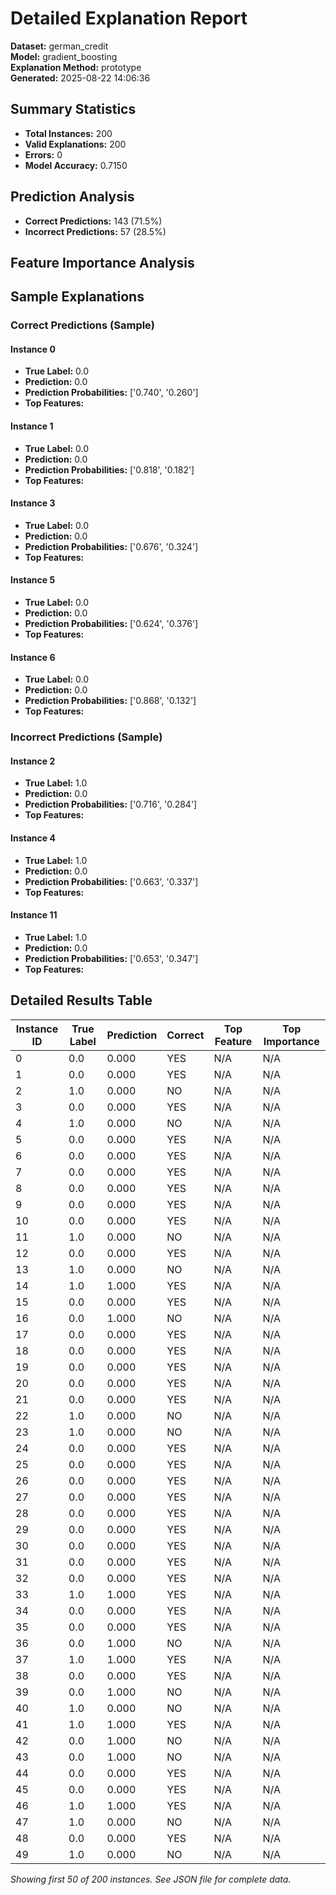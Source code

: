# Detailed Explanation Report

**Dataset:** german_credit  
**Model:** gradient_boosting  
**Explanation Method:** prototype  
**Generated:** 2025-08-22 14:06:36  

## Summary Statistics

- **Total Instances:** 200
- **Valid Explanations:** 200
- **Errors:** 0
- **Model Accuracy:** 0.7150

## Prediction Analysis

- **Correct Predictions:** 143 (71.5%)
- **Incorrect Predictions:** 57 (28.5%)

## Feature Importance Analysis

## Sample Explanations

### Correct Predictions (Sample)

#### Instance 0

- **True Label:** 0.0
- **Prediction:** 0.0
- **Prediction Probabilities:** ['0.740', '0.260']
- **Top Features:**

#### Instance 1

- **True Label:** 0.0
- **Prediction:** 0.0
- **Prediction Probabilities:** ['0.818', '0.182']
- **Top Features:**

#### Instance 3

- **True Label:** 0.0
- **Prediction:** 0.0
- **Prediction Probabilities:** ['0.676', '0.324']
- **Top Features:**

#### Instance 5

- **True Label:** 0.0
- **Prediction:** 0.0
- **Prediction Probabilities:** ['0.624', '0.376']
- **Top Features:**

#### Instance 6

- **True Label:** 0.0
- **Prediction:** 0.0
- **Prediction Probabilities:** ['0.868', '0.132']
- **Top Features:**

### Incorrect Predictions (Sample)

#### Instance 2

- **True Label:** 1.0
- **Prediction:** 0.0
- **Prediction Probabilities:** ['0.716', '0.284']
- **Top Features:**

#### Instance 4

- **True Label:** 1.0
- **Prediction:** 0.0
- **Prediction Probabilities:** ['0.663', '0.337']
- **Top Features:**

#### Instance 11

- **True Label:** 1.0
- **Prediction:** 0.0
- **Prediction Probabilities:** ['0.653', '0.347']
- **Top Features:**

## Detailed Results Table

| Instance ID | True Label | Prediction | Correct | Top Feature | Top Importance |
|-------------|------------|------------|---------|-------------|----------------|
| 0 | 0.0 | 0.000 | YES | N/A | N/A |
| 1 | 0.0 | 0.000 | YES | N/A | N/A |
| 2 | 1.0 | 0.000 | NO | N/A | N/A |
| 3 | 0.0 | 0.000 | YES | N/A | N/A |
| 4 | 1.0 | 0.000 | NO | N/A | N/A |
| 5 | 0.0 | 0.000 | YES | N/A | N/A |
| 6 | 0.0 | 0.000 | YES | N/A | N/A |
| 7 | 0.0 | 0.000 | YES | N/A | N/A |
| 8 | 0.0 | 0.000 | YES | N/A | N/A |
| 9 | 0.0 | 0.000 | YES | N/A | N/A |
| 10 | 0.0 | 0.000 | YES | N/A | N/A |
| 11 | 1.0 | 0.000 | NO | N/A | N/A |
| 12 | 0.0 | 0.000 | YES | N/A | N/A |
| 13 | 1.0 | 0.000 | NO | N/A | N/A |
| 14 | 1.0 | 1.000 | YES | N/A | N/A |
| 15 | 0.0 | 0.000 | YES | N/A | N/A |
| 16 | 0.0 | 1.000 | NO | N/A | N/A |
| 17 | 0.0 | 0.000 | YES | N/A | N/A |
| 18 | 0.0 | 0.000 | YES | N/A | N/A |
| 19 | 0.0 | 0.000 | YES | N/A | N/A |
| 20 | 0.0 | 0.000 | YES | N/A | N/A |
| 21 | 0.0 | 0.000 | YES | N/A | N/A |
| 22 | 1.0 | 0.000 | NO | N/A | N/A |
| 23 | 1.0 | 0.000 | NO | N/A | N/A |
| 24 | 0.0 | 0.000 | YES | N/A | N/A |
| 25 | 0.0 | 0.000 | YES | N/A | N/A |
| 26 | 0.0 | 0.000 | YES | N/A | N/A |
| 27 | 0.0 | 0.000 | YES | N/A | N/A |
| 28 | 0.0 | 0.000 | YES | N/A | N/A |
| 29 | 0.0 | 0.000 | YES | N/A | N/A |
| 30 | 0.0 | 0.000 | YES | N/A | N/A |
| 31 | 0.0 | 0.000 | YES | N/A | N/A |
| 32 | 0.0 | 0.000 | YES | N/A | N/A |
| 33 | 1.0 | 1.000 | YES | N/A | N/A |
| 34 | 0.0 | 0.000 | YES | N/A | N/A |
| 35 | 0.0 | 0.000 | YES | N/A | N/A |
| 36 | 0.0 | 1.000 | NO | N/A | N/A |
| 37 | 1.0 | 1.000 | YES | N/A | N/A |
| 38 | 0.0 | 0.000 | YES | N/A | N/A |
| 39 | 0.0 | 1.000 | NO | N/A | N/A |
| 40 | 1.0 | 0.000 | NO | N/A | N/A |
| 41 | 1.0 | 1.000 | YES | N/A | N/A |
| 42 | 0.0 | 1.000 | NO | N/A | N/A |
| 43 | 0.0 | 1.000 | NO | N/A | N/A |
| 44 | 0.0 | 0.000 | YES | N/A | N/A |
| 45 | 0.0 | 0.000 | YES | N/A | N/A |
| 46 | 1.0 | 1.000 | YES | N/A | N/A |
| 47 | 1.0 | 0.000 | NO | N/A | N/A |
| 48 | 0.0 | 0.000 | YES | N/A | N/A |
| 49 | 1.0 | 0.000 | NO | N/A | N/A |

*Showing first 50 of 200 instances. See JSON file for complete data.*

